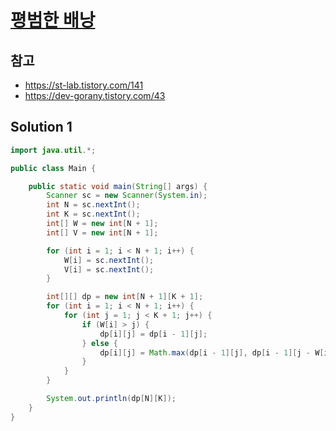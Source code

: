 # [평범한 배낭](https://www.acmicpc.net/problem/12865)

## 참고

- <https://st-lab.tistory.com/141>
- <https://dev-gorany.tistory.com/43>

## Solution 1

```java
import java.util.*;

public class Main {

    public static void main(String[] args) {
        Scanner sc = new Scanner(System.in);
        int N = sc.nextInt();
        int K = sc.nextInt();
        int[] W = new int[N + 1];
        int[] V = new int[N + 1];

        for (int i = 1; i < N + 1; i++) {
            W[i] = sc.nextInt();
            V[i] = sc.nextInt();
        }

        int[][] dp = new int[N + 1][K + 1];
        for (int i = 1; i < N + 1; i++) {
            for (int j = 1; j < K + 1; j++) {
                if (W[i] > j) {
                    dp[i][j] = dp[i - 1][j];
                } else {
                    dp[i][j] = Math.max(dp[i - 1][j], dp[i - 1][j - W[i]] + V[i]);
                }
            }
        }

        System.out.println(dp[N][K]);
    }
}
```

